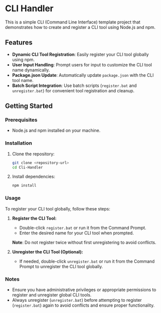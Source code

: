 # CLI Handler

This is a simple CLI (Command Line Interface) template project that demonstrates how to create and register a CLI tool using Node.js and npm.

## Features

- **Dynamic CLI Tool Registration**: Easily register your CLI tool globally using npm.
- **User Input Handling**: Prompt users for input to customize the CLI tool name dynamically.
- **Package.json Update**: Automatically update `package.json` with the CLI tool name.
- **Batch Script Integration**: Use batch scripts (`register.bat` and `unregister.bat`) for convenient tool registration and cleanup.

## Getting Started

### Prerequisites

- Node.js and npm installed on your machine.

### Installation

1. Clone the repository:

   ```bash
   git clone <repository-url>
   cd Cli-Handler
   ```

2. Install dependencies:

   ```bash
   npm install
   ```

### Usage

To register your CLI tool globally, follow these steps:

1. **Register the CLI Tool:**

   - Double-click `register.bat` or run it from the Command Prompt.
   - Enter the desired name for your CLI tool when prompted.

   **Note**: Do not register twice without first unregistering to avoid conflicts.

2. **Unregister the CLI Tool (Optional):**

   - If needed, double-click `unregister.bat` or run it from the Command Prompt to unregister the CLI tool globally.


### Notes

- Ensure you have administrative privileges or appropriate permissions to register and unregister global CLI tools.
- Always unregister (`unregister.bat`) before attempting to register (`register.bat`) again to avoid conflicts and ensure proper functionality.

